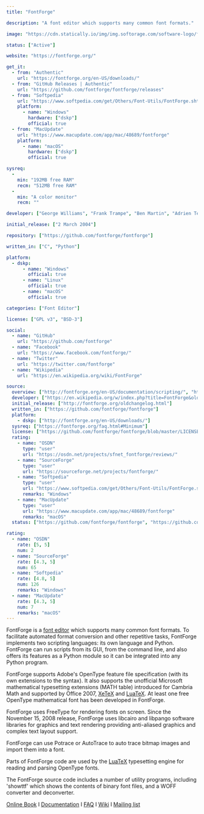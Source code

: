 ```yaml
---
title: "FontForge"

description: "A font editor which supports many common font formats."

image: "https://cdn.statically.io/img/img.softorage.com/software-logo/fontforge.png?h=64"

status: ["Active"]

website: "https://fontforge.org/"

get_it:
  - from: "Authentic"
    url: "https://fontforge.org/en-US/downloads/"
  - from: "GitHub Releases | Authentic"
    url: "https://github.com/fontforge/fontforge/releases"
  - from: "Softpedia"
    url: "https://www.softpedia.com/get/Others/Font-Utils/FontForge.shtml"
    platform:
      - name: "Windows"
        hardware: ["dskp"]
        official: true
  - from: "MacUpdate"
    url: "https://www.macupdate.com/app/mac/48689/fontforge"
    platform:
      - name: "macOS"
        hardware: ["dskp"]
        official: true

sysreq:
  -
    min: "192MB free RAM"
    recm: "512MB free RAM"
  -
    min: "A color monitor"
    recm: ""

developer: ["George Williams", "Frank Trampe", "Ben Martin", "Adrien Tétar", "Khaled Hosny", "Jeremy Tan"]

initial_release: ["2 March 2004"]

repository: ["https://github.com/fontforge/fontforge"]

written_in: ["C", "Python"]

platform:
  - dskp:
      - name: "Windows"
        official: true
      - name: "Linux"
        official: true
      - name: "macOS"
        official: true

categories: ["Font Editor"]

license: ["GPL v3", "BSD-3"]

social:
  - name: "GitHub"
    url: "https://github.com/fontforge"
  - name: "Facebook"
    url: "https://www.facebook.com/fontforge/"
  - name: "Twitter"
    url: "https://twitter.com/fontforge"
  - name: "Wikipedia"
    url: "https://en.wikipedia.org/wiki/FontForge"

source:
  overview: ["http://fontforge.org/en-US/documentation/scripting/", "http://fontforge.sourceforge.net/scripting.html", "http://fontforge.org/en-US/documentation/scripting/python/", "http://fontforge.sourceforge.net/python.html", "http://fontforge.org/featurefile.html", "http://fontforge.sourceforge.net/math.html", "http://fontforge.sourceforge.net/source-build.html#Dependencies", "https://github.com/fontforge/fontforge/releases", "http://fontforge.sourceforge.net/changelog.html", "http://www.luatex.org/talks/tug2008-taco-luatex.pdf", "https://fontforge.org/en-US/documentation/utilities/"]
  developer: ["https://en.wikipedia.org/w/index.php?title=FontForge&oldid=875122964", "http://fontforge.org/en-US/project/acknowledgements/"]
  initial_release: ["http://fontforge.org/oldchangelog.html"]
  written_in: ["https://github.com/fontforge/fontforge"]
  platform:
    - dskp: ["http://fontforge.org/en-US/downloads/"]
  sysreq: ["https://fontforge.org/faq.html#Minimum"]
  license: ["https://github.com/fontforge/fontforge/blob/master/LICENSE"]
  rating:
    - name: "OSDN"
      type: "user"
      url: "https://osdn.net/projects/sfnet_fontforge/reviews/"
    - name: "SourceForge"
      type: "user"
      url: "https://sourceforge.net/projects/fontforge/"
    - name: "Softpedia"
      type: "user"
      url: "https://www.softpedia.com/get/Others/Font-Utils/FontForge.shtml"
      remarks: "Windows"
    - name: "MacUpdate"
      type: "user"
      url: "https://www.macupdate.com/app/mac/48689/fontforge"
      remarks: "macOS"
  status: ["https://github.com/fontforge/fontforge", "https://github.com/fontforge/fontforge/graphs/contributors", "https://github.com/fontforge/fontforge/releases"]

rating:
  - name: "OSDN"
    rate: [5, 5]
    num: 2
  - name: "SourceForge"
    rate: [4.3, 5]
    num: 65
  - name: "Softpedia"
    rate: [4.8, 5]
    num: 126
    remarks: "Windows"
  - name: "MacUpdate"
    rate: [4.3, 5]
    num: 7
    remarks: "macOS"
---
```

  FontForge is a [font editor](/categories/font-editor) which supports many common font formats. To facilitate automated format conversion and other repetitive tasks, FontForge implements two scripting languages: its own language and Python. FontForge can run scripts from its GUI, from the command line, and also offers its features as a Python module so it can be integrated into any Python program.
  
  FontForge supports Adobe's OpenType feature file specification (with its own extensions to the syntax). It also supports the unofficial Microsoft mathematical typesetting extensions (MATH table) introduced for Cambria Math and supported by Office 2007, [XeTeX](/software/xetex/) and [LuaTeX](/software/luatex/). At least one free OpenType mathematical font has been developed in FontForge.
  
  FontForge uses FreeType for rendering fonts on screen. Since the November 15, 2008 release, FontForge uses libcairo and libpango software libraries for graphics and text rendering providing anti-aliased graphics and complex text layout support.
  
  FontForge can use Potrace or AutoTrace to auto trace bitmap images and import them into a font.
  
  Parts of FontForge code are used by the [LuaTeX](/software/luatex/) typesetting engine for reading and parsing OpenType fonts.
  
  The FontForge source code includes a number of utility programs, including 'showttf' which shows the contents of binary font files, and a WOFF converter and deconverter.
  
  [Online Book](http://designwithfontforge.com/)  I  [Documentation](https://fontforge.org/en-US/documentation/)  I  [FAQ](https://fontforge.org/en-US/faq/)  I  [Wiki](https://github.com/fontforge/fontforge/wiki)  I  [Mailing list](https://sourceforge.net/projects/fontforge/lists/fontforge-users)
  



